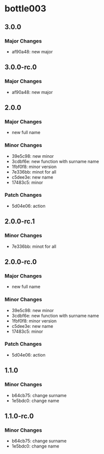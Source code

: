 # bottle003

## 3.0.0

### Major Changes

- af90a48: new major

## 3.0.0-rc.0

### Major Changes

- af90a48: new major

## 2.0.0

### Major Changes

- new full name

### Minor Changes

- 39e5c98: new minor
- 3cdbf6e: new function with surname name
- 1fbf0f8: minor version
- 7e336bb: minot for all
- c5dee3e: new name
- 17483c5: minor

### Patch Changes

- 5d04e06: action

## 2.0.0-rc.1

### Minor Changes

- 7e336bb: minot for all

## 2.0.0-rc.0

### Major Changes

- new full name

### Minor Changes

- 39e5c98: new minor
- 3cdbf6e: new function with surname name
- 1fbf0f8: minor version
- c5dee3e: new name
- 17483c5: minor

### Patch Changes

- 5d04e06: action

## 1.1.0

### Minor Changes

- b64cb75: change surname
- 1e5bdc0: change name

## 1.1.0-rc.0

### Minor Changes

- b64cb75: change surname
- 1e5bdc0: change name
